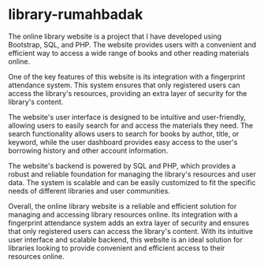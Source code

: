 # library-rumahbadak

The online library website is a project that I have developed using Bootstrap, SQL, and PHP. The website provides users with a convenient and efficient way to access a wide range of books and other reading materials online.

One of the key features of this website is its integration with a fingerprint attendance system. This system ensures that only registered users can access the library's resources, providing an extra layer of security for the library's content.

The website's user interface is designed to be intuitive and user-friendly, allowing users to easily search for and access the materials they need. The search functionality allows users to search for books by author, title, or keyword, while the user dashboard provides easy access to the user's borrowing history and other account information.

The website's backend is powered by SQL and PHP, which provides a robust and reliable foundation for managing the library's resources and user data. The system is scalable and can be easily customized to fit the specific needs of different libraries and user communities.

Overall, the online library website is a reliable and efficient solution for managing and accessing library resources online. Its integration with a fingerprint attendance system adds an extra layer of security and ensures that only registered users can access the library's content. With its intuitive user interface and scalable backend, this website is an ideal solution for libraries looking to provide convenient and efficient access to their resources online.
